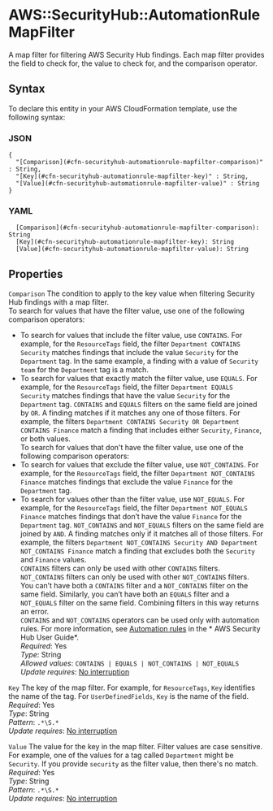 # AWS::SecurityHub::AutomationRule MapFilter<a name="aws-properties-securityhub-automationrule-mapfilter"></a>

A map filter for filtering AWS Security Hub findings\. Each map filter provides the field to check for, the value to check for, and the comparison operator\.

## Syntax<a name="aws-properties-securityhub-automationrule-mapfilter-syntax"></a>

To declare this entity in your AWS CloudFormation template, use the following syntax:

### JSON<a name="aws-properties-securityhub-automationrule-mapfilter-syntax.json"></a>

```
{
  "[Comparison](#cfn-securityhub-automationrule-mapfilter-comparison)" : String,
  "[Key](#cfn-securityhub-automationrule-mapfilter-key)" : String,
  "[Value](#cfn-securityhub-automationrule-mapfilter-value)" : String
}
```

### YAML<a name="aws-properties-securityhub-automationrule-mapfilter-syntax.yaml"></a>

```
  [Comparison](#cfn-securityhub-automationrule-mapfilter-comparison): String
  [Key](#cfn-securityhub-automationrule-mapfilter-key): String
  [Value](#cfn-securityhub-automationrule-mapfilter-value): String
```

## Properties<a name="aws-properties-securityhub-automationrule-mapfilter-properties"></a>

`Comparison`  <a name="cfn-securityhub-automationrule-mapfilter-comparison"></a>
The condition to apply to the key value when filtering Security Hub findings with a map filter\.  
To search for values that have the filter value, use one of the following comparison operators:  
+ To search for values that include the filter value, use `CONTAINS`\. For example, for the `ResourceTags` field, the filter `Department CONTAINS Security` matches findings that include the value `Security` for the `Department` tag\. In the same example, a finding with a value of `Security team` for the `Department` tag is a match\.
+ To search for values that exactly match the filter value, use `EQUALS`\. For example, for the `ResourceTags` field, the filter `Department EQUALS Security` matches findings that have the value `Security` for the `Department` tag\.
 `CONTAINS` and `EQUALS` filters on the same field are joined by `OR`\. A finding matches if it matches any one of those filters\. For example, the filters `Department CONTAINS Security OR Department CONTAINS Finance` match a finding that includes either `Security`, `Finance`, or both values\.  
To search for values that don't have the filter value, use one of the following comparison operators:  
+ To search for values that exclude the filter value, use `NOT_CONTAINS`\. For example, for the `ResourceTags` field, the filter `Department NOT_CONTAINS Finance` matches findings that exclude the value `Finance` for the `Department` tag\.
+ To search for values other than the filter value, use `NOT_EQUALS`\. For example, for the `ResourceTags` field, the filter `Department NOT_EQUALS Finance` matches findings that don’t have the value `Finance` for the `Department` tag\.
 `NOT_CONTAINS` and `NOT_EQUALS` filters on the same field are joined by `AND`\. A finding matches only if it matches all of those filters\. For example, the filters `Department NOT_CONTAINS Security AND Department NOT_CONTAINS Finance` match a finding that excludes both the `Security` and `Finance` values\.  
 `CONTAINS` filters can only be used with other `CONTAINS` filters\. `NOT_CONTAINS` filters can only be used with other `NOT_CONTAINS` filters\.  
You can’t have both a `CONTAINS` filter and a `NOT_CONTAINS` filter on the same field\. Similarly, you can’t have both an `EQUALS` filter and a `NOT_EQUALS` filter on the same field\. Combining filters in this way returns an error\.   
 `CONTAINS` and `NOT_CONTAINS` operators can be used only with automation rules\. For more information, see [Automation rules](https://docs.aws.amazon.com/securityhub/latest/userguide/automation-rules.html) in the * AWS Security Hub User Guide*\.  
*Required*: Yes  
*Type*: String  
*Allowed values*: `CONTAINS | EQUALS | NOT_CONTAINS | NOT_EQUALS`  
*Update requires*: [No interruption](https://docs.aws.amazon.com/AWSCloudFormation/latest/UserGuide/using-cfn-updating-stacks-update-behaviors.html#update-no-interrupt)

`Key`  <a name="cfn-securityhub-automationrule-mapfilter-key"></a>
The key of the map filter\. For example, for `ResourceTags`, `Key` identifies the name of the tag\. For `UserDefinedFields`, `Key` is the name of the field\.  
*Required*: Yes  
*Type*: String  
*Pattern*: `.*\S.*`  
*Update requires*: [No interruption](https://docs.aws.amazon.com/AWSCloudFormation/latest/UserGuide/using-cfn-updating-stacks-update-behaviors.html#update-no-interrupt)

`Value`  <a name="cfn-securityhub-automationrule-mapfilter-value"></a>
The value for the key in the map filter\. Filter values are case sensitive\. For example, one of the values for a tag called `Department` might be `Security`\. If you provide `security` as the filter value, then there's no match\.  
*Required*: Yes  
*Type*: String  
*Pattern*: `.*\S.*`  
*Update requires*: [No interruption](https://docs.aws.amazon.com/AWSCloudFormation/latest/UserGuide/using-cfn-updating-stacks-update-behaviors.html#update-no-interrupt)